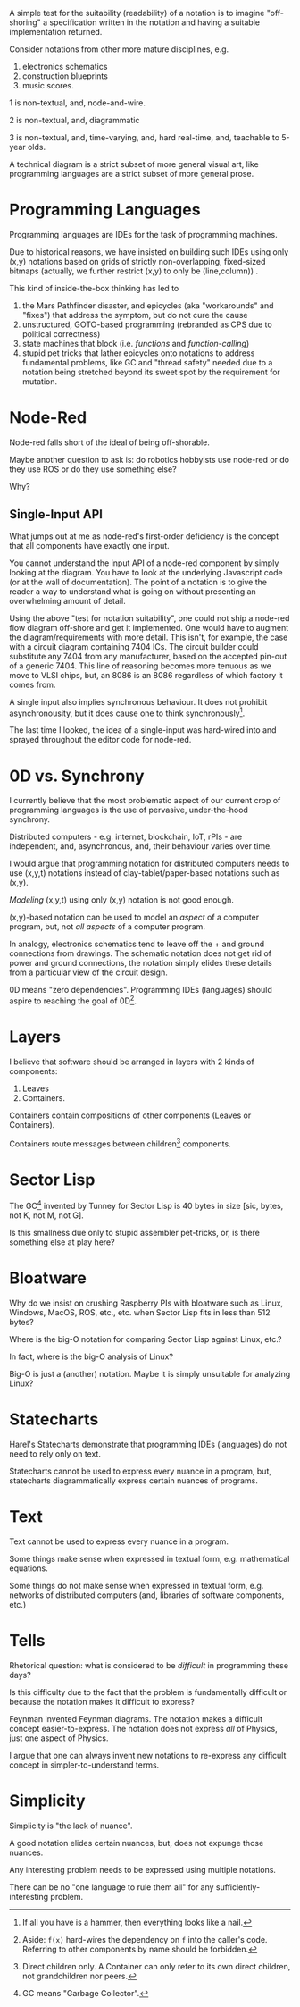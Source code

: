 A simple test for the suitability (readability) of a notation is to imagine "off-shoring" a specification written in the notation and having a suitable implementation returned.

Consider notations from other more mature disciplines, e.g.
1. electronics schematics
2. construction blueprints
3. music scores.

1 is non-textual, and, node-and-wire.  

2 is non-textual, and, diagrammatic 

3 is non-textual, and, time-varying, and, hard real-time, and, teachable to 5-year olds.

A technical diagram is a strict subset of more general visual art, like programming languages are a strict subset of more general prose.

# Programming Languages
Programming languages are IDEs for the task of programming machines.

Due to historical reasons, we have insisted on building such IDEs using only (x,y) notations based on grids of strictly non-overlapping, fixed-sized bitmaps (actually, we further restrict (x,y) to only be (line,column)) .

This kind of inside-the-box thinking has led to 
1. the Mars Pathfinder disaster, and epicycles (aka "workarounds" and "fixes") that address the symptom, but do not cure the cause
2. unstructured, GOTO-based programming (rebranded as CPS due to political correctness)
3. state machines that block (i.e. *functions* and *function-calling*)
4. stupid pet tricks that lather epicycles onto notations to address fundamental problems, like GC and "thread safety" needed due to a notation being stretched beyond its sweet spot by the requirement for mutation.

# Node-Red
Node-red falls short of the ideal of being off-shorable.

Maybe another question to ask is: do robotics hobbyists use node-red or do they use ROS or do they use something else?  

Why?

## Single-Input API
What jumps out at me as node-red's first-order deficiency is the concept that all components have exactly one input.

You cannot understand the input API of a node-red component by simply looking at the diagram.  You have to look at the underlying Javascript code (or at the wall of documentation).  The point of a notation is to give the reader a way to understand what is going on without presenting an overwhelming amount of detail.  

Using the above "test for notation suitability", one could not ship a node-red flow diagram off-shore and get it implemented.  One would have to augment the diagram/requirements with more detail.  This isn't, for example, the case with a circuit diagram containing 7404 ICs.  The circuit builder could substitute any 7404 from any manufacturer, based on the accepted pin-out of a generic 7404.  This line of reasoning becomes more tenuous as we move to VLSI chips, but, an 8086 is an 8086 regardless of which factory it comes from.

A single input also implies synchronous behaviour.  It does not prohibit asynchronousity, but it does cause one to think synchronously[^nail].

[^nail]: If all you have is a hammer, then everything looks like a nail.

The last time I looked, the idea of a single-input was hard-wired into and sprayed throughout the editor code for node-red.

# 0D vs. Synchrony
I currently believe that the most problematic aspect of our current crop of programming languages is the use of pervasive, under-the-hood synchrony.

Distributed computers - e.g. internet, blockchain, IoT, rPIs - are independent, and, asynchronous, and, their behaviour varies over time. 

I would argue that programming notation for distributed computers needs to use (x,y,t) notations instead of clay-tablet/paper-based notations such as (x,y).

*Modeling* (x,y,t) using only (x,y) notation is not good enough.

(x,y)-based notation can be used to model an *aspect* of a computer program, but, not *all aspects* of a computer program.

In analogy, electronics schematics tend to leave off the + and ground connections from drawings.  The schematic notation does not get rid of power and ground connections, the notation simply elides these details from a particular view of the circuit design.

0D means "zero dependencies".  Programming IDEs (languages) should aspire to reaching the goal of 0D[^fx].

[^fx]: Aside: `f(x)` hard-wires the dependency on `f` into the caller's code.  Referring to other components by name should be forbidden.

# Layers
I believe that software should be arranged in layers with 2 kinds of components:
1. Leaves
2. Containers.

Containers contain compositions of other components (Leaves or Containers).

Containers route messages between children[^direct] components.

[^direct]: Direct children only.  A Container can only refer to its own direct children, not grandchildren nor peers.

# Sector Lisp
The GC[^gc] invented by Tunney for Sector Lisp is 40 bytes in size [sic, bytes, not K, not M, not G].

[^gc]: GC means "Garbage Collector".

Is this smallness due only to stupid assembler pet-tricks, or, is there something else at play here?

# Bloatware
Why do we insist on crushing Raspberry PIs with bloatware such as Linux, Windows, MacOS, ROS, etc., etc. when Sector Lisp fits in less than 512 bytes?

Where is the big-O notation for comparing Sector Lisp against Linux, etc.?  

In fact, where is the big-O analysis of Linux?

Big-O is just a (another) notation.  Maybe it is simply unsuitable for analyzing Linux?

# Statecharts
Harel's Statecharts demonstrate that programming IDEs (languages) do not need to rely only on text.

Statecharts cannot be used to express every nuance in a program, but, statecharts diagrammatically express certain nuances of programs.

# Text
Text cannot be used to express every nuance in a program.

Some things make sense when expressed in textual form, e.g. mathematical equations.

Some things do not make sense when expressed in textual form, e.g. networks of distributed computers (and, libraries of software components, etc.)

# Tells

Rhetorical question: what is considered to be *difficult* in programming these days?  

Is this difficulty due to the fact that the problem is fundamentally difficult or because the notation makes it difficult to express?

Feynman invented Feynman diagrams.  The notation makes a difficult concept easier-to-express.  The notation does not express *all* of Physics, just one aspect of Physics.

I argue that one can always invent new notations to re-express any difficult concept in simpler-to-understand terms.

# Simplicity

Simplicity is "the lack of nuance".  

A good notation elides certain nuances, but, does not expunge those nuances.

Any interesting problem needs to be expressed using multiple notations. 

There can be no "one language to rule them all" for any sufficiently-interesting problem.